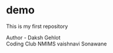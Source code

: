 # demo
This is my first repository

Author - Daksh Gehlot
<br>
Coding Club NMIMS
vaishnavi Sonawane
